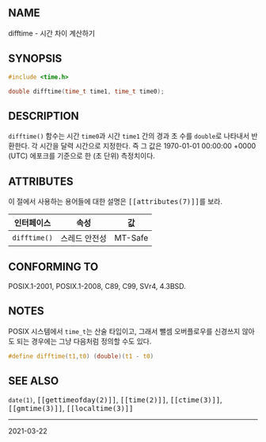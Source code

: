 ## NAME

difftime - 시간 차이 계산하기

## SYNOPSIS

```c
#include <time.h>

double difftime(time_t time1, time_t time0);
```

## DESCRIPTION

`difftime()` 함수는 시간 `time0`과 시간 `time1` 간의 경과 초 수를 `double`로 나타내서 반환한다. 각 시간을 달력 시간으로 지정한다. 즉 그 값은 1970-01-01 00:00:00 +0000 (UTC) 에포크를 기준으로 한 (초 단위) 측정치이다.

## ATTRIBUTES

이 절에서 사용하는 용어들에 대한 설명은 <tt>[[attributes(7)]]</tt>를 보라.

| 인터페이스 | 속성 | 값 |
| --- | --- | --- |
| `difftime()` | 스레드 안전성 | MT-Safe |

## CONFORMING TO

POSIX.1-2001, POSIX.1-2008, C89, C99, SVr4, 4.3BSD.

## NOTES

POSIX 시스템에서 `time_t`는 산술 타입이고, 그래서 뺄셈 오버플로우를 신경쓰지 않아도 되는 경우에는 그냥 다음처럼 정의할 수도 있다.

```c
#define difftime(t1,t0) (double)(t1 - t0)
```

## SEE ALSO

`date(1)`, <tt>[[gettimeofday(2)]]</tt>, <tt>[[time(2)]]</tt>, <tt>[[ctime(3)]]</tt>, <tt>[[gmtime(3)]]</tt>, <tt>[[localtime(3)]]</tt>

----

2021-03-22
